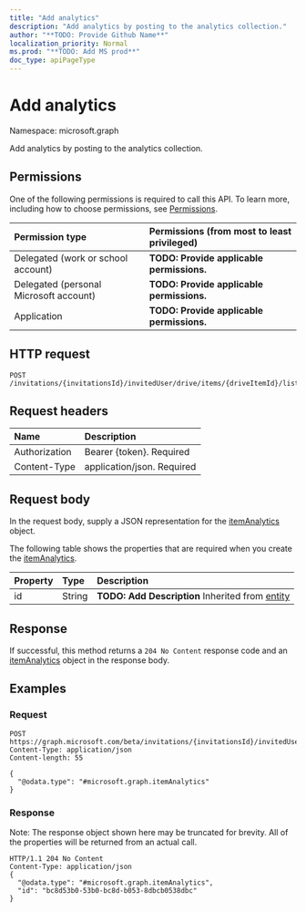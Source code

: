 ```yaml
---
title: "Add analytics"
description: "Add analytics by posting to the analytics collection."
author: "**TODO: Provide Github Name**"
localization_priority: Normal
ms.prod: "**TODO: Add MS prod**"
doc_type: apiPageType
---
```


# Add analytics

Namespace: microsoft.graph

Add analytics by posting to the analytics collection.

## Permissions
One of the following permissions is required to call this API. To learn more, including how to choose permissions, see [Permissions](/concepts/permissions-reference.md).

|Permission type|Permissions (from most to least privileged)|
|:---|:---|
|Delegated (work or school account)|**TODO: Provide applicable permissions.**|
|Delegated (personal Microsoft account)|**TODO: Provide applicable permissions.**|
|Application|**TODO: Provide applicable permissions.**|

## HTTP request
<!-- {
  "blockType": "ignored"
}
-->
``` http
POST /invitations/{invitationsId}/invitedUser/drive/items/{driveItemId}/listItem/analytics/$ref
```

## Request headers
|Name|Description|
|:---|:---|
|Authorization|Bearer {token}. Required|
|Content-Type|application/json. Required|

## Request body
In the request body, supply a JSON representation for the [itemAnalytics](../resources/itemanalytics.md) object.

The following table shows the properties that are required when you create the [itemAnalytics](../resources/itemanalytics.md).

|Property|Type|Description|
|:---|:---|:---|
|id|String|**TODO: Add Description** Inherited from [entity](../resources/entity.md)|



## Response
If successful, this method returns a `204 No Content` response code and an [itemAnalytics](../resources/itemanalytics.md) object in the response body.

## Examples

### Request
<!-- {
  "blockType": "request",
  "name": "create_itemanalytics_from_"
}
-->
``` http
POST https://graph.microsoft.com/beta/invitations/{invitationsId}/invitedUser/drive/items/{driveItemId}/listItem/analytics/$ref
Content-Type: application/json
Content-length: 55

{
  "@odata.type": "#microsoft.graph.itemAnalytics"
}
```

### Response
Note: The response object shown here may be truncated for brevity. All of the properties will be returned from an actual call.
<!-- {
  "blockType": "response",
  "truncated": true,
  "@odata.type": "microsoft.graph.itemanalytics"
}
-->
``` http
HTTP/1.1 204 No Content
Content-Type: application/json
{
  "@odata.type": "#microsoft.graph.itemAnalytics",
  "id": "bc8d53b0-53b0-bc8d-b053-8dbcb0538dbc"
}
```

